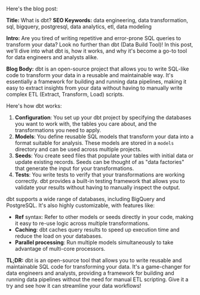 Here's the blog post:

**Title:** What is dbt?
**SEO Keywords:** data engineering, data transformation, sql, bigquery, postgresql, data analytics, etl, data modeling

**Intro:**
Are you tired of writing repetitive and error-prone SQL queries to transform your data? Look no further than dbt (Data Build Tool)! In this post, we'll dive into what dbt is, how it works, and why it's become a go-to tool for data engineers and analysts alike.

**Blog Body:**
dbt is an open-source project that allows you to write SQL-like code to transform your data in a reusable and maintainable way. It's essentially a framework for building and running data pipelines, making it easy to extract insights from your data without having to manually write complex ETL (Extract, Transform, Load) scripts.

Here's how dbt works:

1. **Configuration**: You set up your dbt project by specifying the databases you want to work with, the tables you care about, and the transformations you need to apply.
2. **Models**: You define reusable SQL models that transform your data into a format suitable for analysis. These models are stored in a `models` directory and can be used across multiple projects.
3. **Seeds**: You create seed files that populate your tables with initial data or update existing records. Seeds can be thought of as "data factories" that generate the input for your transformations.
4. **Tests**: You write tests to verify that your transformations are working correctly. dbt provides a built-in testing framework that allows you to validate your results without having to manually inspect the output.

dbt supports a wide range of databases, including BigQuery and PostgreSQL. It's also highly customizable, with features like:

* **Ref** syntax: Refer to other models or seeds directly in your code, making it easy to re-use logic across multiple transformations.
* **Caching**: dbt caches query results to speed up execution time and reduce the load on your databases.
* **Parallel processing**: Run multiple models simultaneously to take advantage of multi-core processors.

**TL;DR:** dbt is an open-source tool that allows you to write reusable and maintainable SQL code for transforming your data. It's a game-changer for data engineers and analysts, providing a framework for building and running data pipelines without the need for manual ETL scripting. Give it a try and see how it can streamline your data workflows!